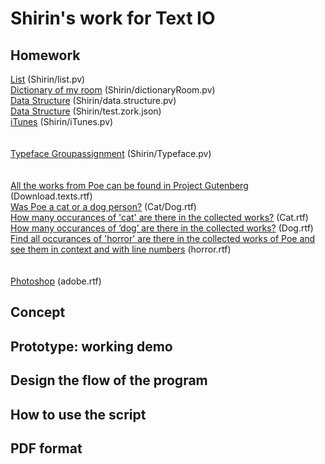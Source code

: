 # Shirin's work for Text IO 

## Homework
[List]() (Shirin/list.pv)<br>
[Dictionary of my room]() (Shirin/dictionaryRoom.pv)<br>
[Data Structure]() (Shirin/data.structure.pv)<br>
[Data Structure]() (Shirin/test.zork.json)<br>
[iTunes]() (Shirin/iTunes.pv)<br>
<br><br>
[Typeface Groupassignment]() (Shirin/Typeface.pv)<br>
<br><br>
[All the works from Poe can be found in Project Gutenberg]() (Download.texts.rtf)<br>
[Was Poe a cat or a dog person?]() (Cat/Dog.rtf)<br>
[How many occurances of 'cat' are there in the collected works?]() (Cat.rtf)<br>
[How many occurances of ‘dog’ are there in the collected works?]() (Dog.rtf)<br>
[Find all occurances of 'horror' are there in the collected works of Poe and see them in context and with line numbers]() (horror.rtf)<br>
<br><br>
[Photoshop]() (adobe.rtf)<br>





## Concept

## Prototype: working demo

## Design the flow of the program

## How to use the script

## PDF format 
			
